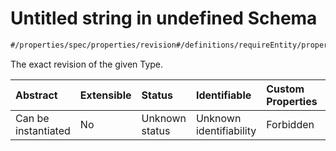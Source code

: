 # Untitled string in undefined Schema

```txt
#/properties/spec/properties/revision#/definitions/requireEntity/properties/revision
```

The exact revision of the given Type.

| Abstract            | Extensible | Status         | Identifiable            | Custom Properties | Additional Properties | Access Restrictions | Defined In                                                                            |
| :------------------ | :--------- | :------------- | :---------------------- | :---------------- | :-------------------- | :------------------ | :------------------------------------------------------------------------------------ |
| Can be instantiated | No         | Unknown status | Unknown identifiability | Forbidden         | Allowed               | none                | [implementation.json*](../../../../ocf-spec/0.0.1/schema/implementation.json "open original schema") |
